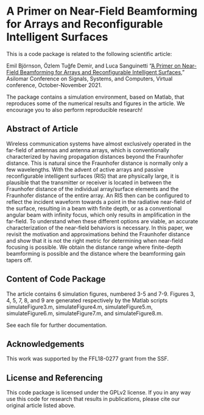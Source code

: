 A Primer on Near-Field Beamforming for Arrays and Reconfigurable Intelligent Surfaces
==================

This is a code package is related to the following scientific article:

Emil Björnson, Özlem Tuğfe Demir, and Luca Sanguinetti “[A Primer on Near-Field Beamforming for Arrays and Reconfigurable Intelligent Surfaces](https://arxiv.org/pdf/2110.06661.pdf
),” Asilomar Conference on Signals, Systems, and Computers, Virtual conference, October-November 2021.

The package contains a simulation environment, based on Matlab, that reproduces some of the numerical results and figures in the article. We encourage you to also perform reproducible research!


## Abstract of Article

Wireless communication systems have almost exclusively operated in the far-field of antennas and antenna arrays,
which is conventionally characterized by having propagation
distances beyond the Fraunhofer distance. This is natural since
the Fraunhofer distance is normally only a few wavelengths.
With the advent of active arrays and passive reconfigurable
intelligent surfaces (RIS) that are physically large, it is plausible
that the transmitter or receiver is located in between the
Fraunhofer distance of the individual array/surface elements and
the Fraunhofer distance of the entire array. An RIS then can be
configured to reflect the incident waveform towards a point in
the radiative near-field of the surface, resulting in a beam with
finite depth, or as a conventional angular beam with infinity
focus, which only results in amplification in the far-field. To
understand when these different options are viable, an accurate
characterization of the near-field behaviors is necessary. In this
paper, we revisit the motivation and approximations behind the
Fraunhofer distance and show that it is not the right metric for
determining when near-field focusing is possible. We obtain the
distance range where finite-depth beamforming is possible and
the distance where the beamforming gain tapers off.

## Content of Code Package

The article contains 6 simulation figures, numbered 3-5 and 7-9. Figures 3, 4, 5, 7, 8, and 9 are generated respectively by the Matlab scripts simulateFigure3.m, simulateFigure4.m, simulateFigure5.m, simulateFigure6.m, simulateFigure7.m, and simulateFigure8.m.

See each file for further documentation.

## Acknowledgements

This work was supported by the FFL18-0277 grant from the SSF.

## License and Referencing

This code package is licensed under the GPLv2 license. If you in any way use this code for research that results in publications, please cite our original article listed above.
